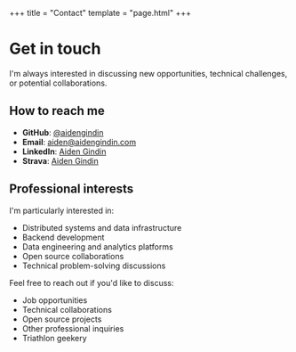 +++
title = "Contact"
template = "page.html"
+++

# Get in touch

I'm always interested in discussing new opportunities, technical challenges, or potential collaborations.

## How to reach me

- **GitHub**: [@aidengindin](https://github.com/aidengindin)
- **Email**: [aiden@aidengindin.com](mailto:aiden@aidengindin.com)
- **LinkedIn**: [Aiden Gindin](https://www.linkedin.com/in/aidengindin/)
- **Strava**: [Aiden Gindin](https://www.strava.com/athletes/24906255)

## Professional interests

I'm particularly interested in:

- Distributed systems and data infrastructure
- Backend development
- Data engineering and analytics platforms
- Open source collaborations
- Technical problem-solving discussions

Feel free to reach out if you'd like to discuss:
- Job opportunities
- Technical collaborations
- Open source projects
- Other professional inquiries
- Triathlon geekery
